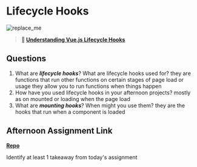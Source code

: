 # Lifecycle Hooks

![replace_me](https://codeworks.blob.core.windows.net/public/assets/img/illustrations/placeholder.svg)

> **📖 [Understanding Vue.js Lifecycle Hooks](https://codeworksacademy.com/fs-student-guide/resources/wk6/03-Vue-Lifecycle-Hooks)**

## Questions

1. What are ***lifecycle hooks***? What are lifecycle hooks used for?
they are functions that run other functions on certain stages of page load or usage they allow you to run functions when things happen
2. How have you used lifecycle hooks in your afternoon projects?
mostly as on mounted or loading when the page load 
3. What are ***mounting hooks***? When might you use them?
they are the hooks that run when a component is loaded 
## Afternoon Assignment Link

**[Repo](https://github.com/Joshua-Jensen/gifted_revued)**

Identify at least 1 takeaway from today's assignment
